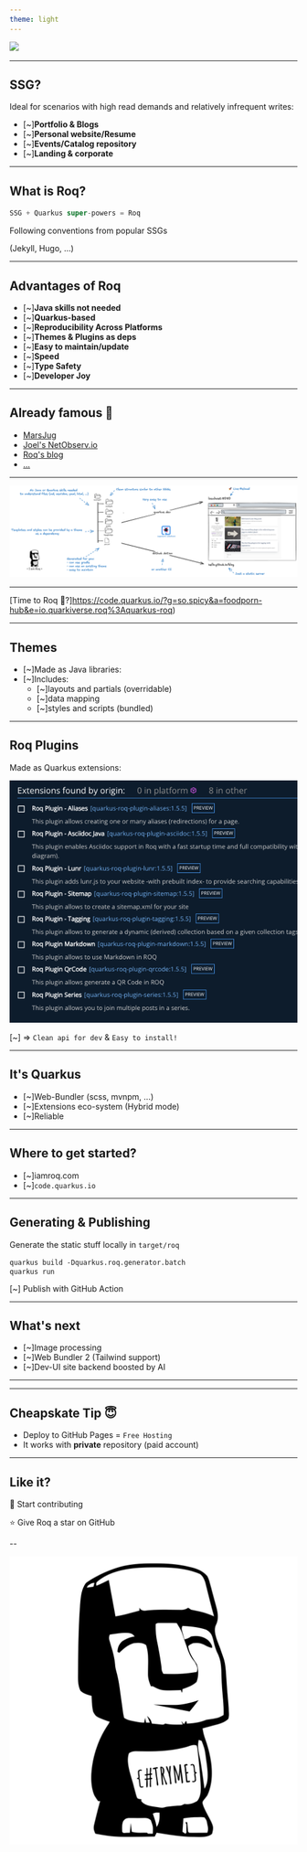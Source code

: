 ```yaml
---
theme: light
---
```


![](deck-assets/iamroq-transparent.svg)<!-- .element height="500px"  -->  

---
##  SSG?

Ideal for scenarios with high read demands and relatively infrequent writes:
- [~]**Portfolio & Blogs**
- [~]**Personal website/Resume**
- [~]**Events/Catalog repository**
- [~]**Landing & corporate**

---
##  What is Roq?

```js
SSG + Quarkus super-powers = Roq
```

Following conventions from popular SSGs

(Jekyll, Hugo, ...)

---
## Advantages of Roq

- [~]**Java skills not needed**
- [~]**Quarkus-based**
- [~]**Reproducibility Across Platforms**
- [~]**Themes & Plugins as deps**
- [~]**Easy to maintain/update**
- [~]**Speed**
- [~]**Type Safety**
- [~]**Developer Joy**

---
## Already famous 🤘

- [MarsJug](https://marsjug.org/)
- [Joel's NetObserv.io](https://netobserv.io/)
- [Roq's blog](https://iamroq.com)
- [...](https://iamroq.com/roqers/)


---

![](deck-assets/roq-how-it-works.png)


---


[Time to Roq 🗿?]https://code.quarkus.io/?g=so.spicy&a=foodporn-hub&e=io.quarkiverse.roq%3Aquarkus-roq)


---
## Themes



- [~]Made as Java libraries: 
- [~]Includes:
	- [~]layouts and  partials (overridable)
	- [~]data mapping
	- [~]styles and scripts (bundled)


---
## Roq Plugins

Made as Quarkus extensions:

 ![](deck-assets/roq-plugins.png)<!-- .element height="300px"  -->  

[~] => `Clean api for dev` & `Easy to install!`

---

## It's Quarkus

- [~]Web-Bundler (scss, mvnpm, ...)
- [~]Extensions eco-system (Hybrid mode)
- [~]Reliable

---
## Where to get started?

- [~]iamroq.com
- [~]`code.quarkus.io`

---

## Generating & Publishing

Generate the static stuff locally in `target/roq`
```shell
quarkus build -Dquarkus.roq.generator.batch
quarkus run
```

[~] Publish with GitHub Action


---
## What's next

- [~]Image processing
- [~]Web Bundler 2 (Tailwind support)
- [~]Dev-UI site backend boosted by AI

---

---
## Cheapskate Tip 😇

- Deploy to GitHub Pages = `Free Hosting`
- It works with **private** repository (paid account)

---
## Like it?

🚀 Start contributing

⭐️ Give Roq a star on GitHub

--

![](deck-assets/crafted-by-roq-transparent.svg)<!-- .element width="500px"  -->  
